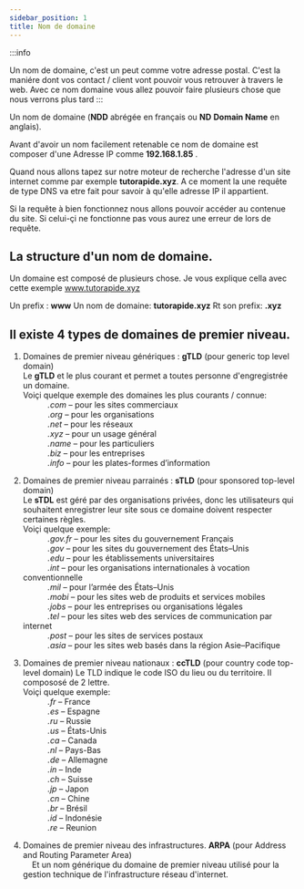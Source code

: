 ```yaml
---
sidebar_position: 1
title: Nom de domaine
---
```


:::info

 Un nom de domaine, c'est un peut comme votre adresse postal. C'est la maniére dont vos contact / client vont pouvoir vous retrouver à travers le web.
Avec ce nom domaine vous allez pouvoir faire plusieurs chose que nous verrons plus tard
:::


Un nom de domaine (**NDD** abrégée en français ou **ND** **Domain Name** en anglais).

Avant d'avoir un nom facilement retenable ce nom de domaine est composer d'une Adresse IP comme **192.168.1.85** .

Quand nous allons tapez sur notre moteur de recherche l'adresse d'un site internet comme par exemple **tutorapide.xyz**. A ce moment la une requête  de type DNS va etre fait pour savoir à qu'elle adresse IP il appartient.

Si la requête à bien fonctionnez nous allons pouvoir accéder au contenue du site.
Si celui-çi ne fonctionne pas vous aurez une erreur de lors de requête.

## La structure d'un nom de domaine.

Un domaine est composé de plusieurs chose. Je vous explique cella avec cette exemple www.tutorapide.xyz

Un prefix : **www**
Un nom de domaine: **tutorapide.xyz**
Rt son prefix: **.xyz**

## Il existe 4 types de domaines de premier niveau.

1. Domaines de premier niveau génériques : **gTLD** (pour generic top level domain)<br/>
Le **gTLD** et le plus courant et permet a toutes personne d'engregistrée un domaine.<br/>
Voiçi quelque exemple des domaines les plus courants / connue: <br/>
&nbsp;&nbsp;&nbsp;&nbsp;&nbsp;&nbsp;&nbsp;&nbsp;&nbsp;&nbsp; *.com* – pour les sites commerciaux<br/>
&nbsp;&nbsp;&nbsp;&nbsp;&nbsp;&nbsp;&nbsp;&nbsp;&nbsp;&nbsp; .*org* – pour les organisations<br/>
&nbsp;&nbsp;&nbsp;&nbsp;&nbsp;&nbsp;&nbsp;&nbsp;&nbsp;&nbsp; *.net* – pour les réseaux<br/>
&nbsp;&nbsp;&nbsp;&nbsp;&nbsp;&nbsp;&nbsp;&nbsp;&nbsp;&nbsp; *.xyz* – pour un usage général<br/>
&nbsp;&nbsp;&nbsp;&nbsp;&nbsp;&nbsp;&nbsp;&nbsp;&nbsp;&nbsp; *.name* – pour les particuliers<br/>
&nbsp;&nbsp;&nbsp;&nbsp;&nbsp;&nbsp;&nbsp;&nbsp;&nbsp;&nbsp; *.biz* – pour les entreprises<br/>
&nbsp;&nbsp;&nbsp;&nbsp;&nbsp;&nbsp;&nbsp;&nbsp;&nbsp;&nbsp; *.info* – pour les plates-formes d’information<br/>

1. Domaines de premier niveau parrainés : **sTLD** (pour sponsored top-level domain)<br/>
Le **sTDL** est géré par des organisations privées, donc les utilisateurs qui souhaitent enregistrer leur site sous ce domaine doivent respecter certaines règles.<br/>
Voiçi quelque exemple:<br/>
&nbsp;&nbsp;&nbsp;&nbsp;&nbsp;&nbsp;&nbsp;&nbsp;&nbsp;&nbsp; *.gov.fr* – pour les sites du gouvernement Français<br/>
&nbsp;&nbsp;&nbsp;&nbsp;&nbsp;&nbsp;&nbsp;&nbsp;&nbsp;&nbsp; *.gov* – pour les sites du gouvernement des États–Unis<br/>
&nbsp;&nbsp;&nbsp;&nbsp;&nbsp;&nbsp;&nbsp;&nbsp;&nbsp;&nbsp; *.edu* – pour les établissements universitaires<br/>
&nbsp;&nbsp;&nbsp;&nbsp;&nbsp;&nbsp;&nbsp;&nbsp;&nbsp;&nbsp; *.int* – pour les organisations internationales à vocation conventionnelle<br/>
&nbsp;&nbsp;&nbsp;&nbsp;&nbsp;&nbsp;&nbsp;&nbsp;&nbsp;&nbsp; *.mil* – pour l’armée des États–Unis<br/>
&nbsp;&nbsp;&nbsp;&nbsp;&nbsp;&nbsp;&nbsp;&nbsp;&nbsp;&nbsp; *.mobi* – pour les sites web de produits et services mobiles<br/>
&nbsp;&nbsp;&nbsp;&nbsp;&nbsp;&nbsp;&nbsp;&nbsp;&nbsp;&nbsp; *.jobs* – pour les entreprises ou organisations légales<br/>
&nbsp;&nbsp;&nbsp;&nbsp;&nbsp;&nbsp;&nbsp;&nbsp;&nbsp;&nbsp; *.tel* – pour les sites web des services de communication par internet<br/>
&nbsp;&nbsp;&nbsp;&nbsp;&nbsp;&nbsp;&nbsp;&nbsp;&nbsp;&nbsp; *.post* – pour les sites de services postaux<br/>
&nbsp;&nbsp;&nbsp;&nbsp;&nbsp;&nbsp;&nbsp;&nbsp;&nbsp;&nbsp; *.asia* – pour les sites web basés dans la région Asie–Pacifique<br/>

1. Domaines de premier niveau nationaux : **ccTLD** (pour country code top-level domain)
Le TLD indique le code ISO du lieu ou du territoire. Il compososé de 2 lettre.<br/>
Voiçi quelque exemple:<br/>
&nbsp;&nbsp;&nbsp;&nbsp;&nbsp;&nbsp;&nbsp;&nbsp;&nbsp;&nbsp; *.fr* –  France<br/>
&nbsp;&nbsp;&nbsp;&nbsp;&nbsp;&nbsp;&nbsp;&nbsp;&nbsp;&nbsp; *.es* – Espagne<br/>
&nbsp;&nbsp;&nbsp;&nbsp;&nbsp;&nbsp;&nbsp;&nbsp;&nbsp;&nbsp; *.ru* – Russie<br/>
&nbsp;&nbsp;&nbsp;&nbsp;&nbsp;&nbsp;&nbsp;&nbsp;&nbsp;&nbsp; *.us* – États-Unis<br/>
&nbsp;&nbsp;&nbsp;&nbsp;&nbsp;&nbsp;&nbsp;&nbsp;&nbsp;&nbsp; *.ca* – Canada<br/>
&nbsp;&nbsp;&nbsp;&nbsp;&nbsp;&nbsp;&nbsp;&nbsp;&nbsp;&nbsp; *.nl* – Pays-Bas<br/>
&nbsp;&nbsp;&nbsp;&nbsp;&nbsp;&nbsp;&nbsp;&nbsp;&nbsp;&nbsp; *.de* – Allemagne<br/>
&nbsp;&nbsp;&nbsp;&nbsp;&nbsp;&nbsp;&nbsp;&nbsp;&nbsp;&nbsp; *.in* – Inde<br/>
&nbsp;&nbsp;&nbsp;&nbsp;&nbsp;&nbsp;&nbsp;&nbsp;&nbsp;&nbsp; *.ch* – Suisse<br/>
&nbsp;&nbsp;&nbsp;&nbsp;&nbsp;&nbsp;&nbsp;&nbsp;&nbsp;&nbsp; *.jp* – Japon<br/>
&nbsp;&nbsp;&nbsp;&nbsp;&nbsp;&nbsp;&nbsp;&nbsp;&nbsp;&nbsp; *.cn* – Chine<br/>
&nbsp;&nbsp;&nbsp;&nbsp;&nbsp;&nbsp;&nbsp;&nbsp;&nbsp;&nbsp; *.br* – Brésil<br/>
&nbsp;&nbsp;&nbsp;&nbsp;&nbsp;&nbsp;&nbsp;&nbsp;&nbsp;&nbsp; *.id* – Indonésie<br/>
&nbsp;&nbsp;&nbsp;&nbsp;&nbsp;&nbsp;&nbsp;&nbsp;&nbsp;&nbsp; *.re* – Reunion<br/>

1. Domaines de premier niveau des infrastructures. **ARPA** (pour Address and Routing Parameter Area)   
&nbsp;&nbsp;&nbsp; Et un nom générique du domaine de premier niveau utilisé pour la gestion technique de l'infrastructure réseau d'internet.
        
